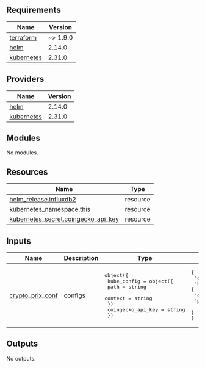 <!-- BEGIN_TF_DOCS -->
## Requirements

| Name | Version |
|------|---------|
| <a name="requirement_terraform"></a> [terraform](#requirement\_terraform) | ~> 1.9.0 |
| <a name="requirement_helm"></a> [helm](#requirement\_helm) | 2.14.0 |
| <a name="requirement_kubernetes"></a> [kubernetes](#requirement\_kubernetes) | 2.31.0 |

## Providers

| Name | Version |
|------|---------|
| <a name="provider_helm"></a> [helm](#provider\_helm) | 2.14.0 |
| <a name="provider_kubernetes"></a> [kubernetes](#provider\_kubernetes) | 2.31.0 |

## Modules

No modules.

## Resources

| Name | Type |
|------|------|
| [helm_release.influxdb2](https://registry.terraform.io/providers/hashicorp/helm/2.14.0/docs/resources/release) | resource |
| [kubernetes_namespace.this](https://registry.terraform.io/providers/hashicorp/kubernetes/2.31.0/docs/resources/namespace) | resource |
| [kubernetes_secret.coingecko_api_key](https://registry.terraform.io/providers/hashicorp/kubernetes/2.31.0/docs/resources/secret) | resource |

## Inputs

| Name | Description | Type | Default | Required |
|------|-------------|------|---------|:--------:|
| <a name="input_crypto_prix_conf"></a> [crypto\_prix\_conf](#input\_crypto\_prix\_conf) | configs | <pre>object({<br>    kube_config = object({<br>      path = string<br>      context = string<br>    })<br>    coingecko_api_key = string<br>  })</pre> | <pre>{<br>  "coingecko_api_key": "CHANGE-ME",<br>  "kube_config": {<br>    "context": "rancher-desktop",<br>    "path": "./kube/config"<br>  }<br>}</pre> | no |

## Outputs

No outputs.
<!-- END_TF_DOCS -->
